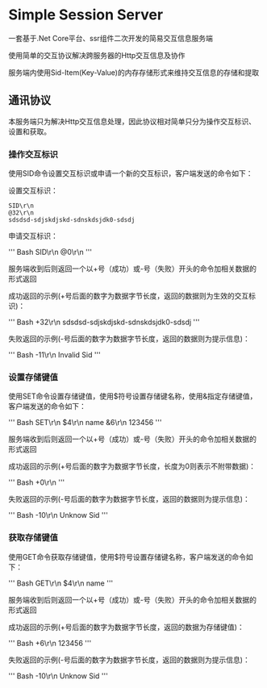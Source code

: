# Simple Session Server

一套基于.Net Core平台、ssr组件二次开发的简易交互信息服务端

使用简单的交互协议解决跨服务器的Http交互信息及协作

服务端内使用Sid-Item(Key-Value)的内存存储形式来维持交互信息的存储和提取

## 通讯协议

本服务端只为解决Http交互信息处理，因此协议相对简单只分为操作交互标识、设置和获取。

### 操作交互标识

使用SID命令设置交互标识或申请一个新的交互标识，客户端发送的命令如下：

设置交互标识：

    SID\r\n
    @32\r\n
    sdsdsd-sdjskdjskd-sdnskdsjdk0-sdsdj

申请交互标识：

''' Bash
SID\r\n
@0\r\n
'''

服务端收到后则返回一个以+号（成功）或-号（失败）开头的命令加相关数据的形式返回

成功返回的示例(+号后面的数字为数据字节长度，返回的数据则为生效的交互标识)：

''' Bash
+32\r\n
sdsdsd-sdjskdjskd-sdnskdsjdk0-sdsdj
'''

失败返回的示例(-号后面的数字为数据字节长度，返回的数据则为提示信息)：

''' Bash
-11\r\n
Invalid Sid
'''

### 设置存储键值

使用SET命令设置存储键值，使用$符号设置存储键名称，使用&指定存储键值，客户端发送的命令如下：

''' Bash
SET\r\n
$4\r\n
name
&6\r\n
123456
'''

服务端收到后则返回一个以+号（成功）或-号（失败）开头的命令加相关数据的形式返回

成功返回的示例(+号后面的数字为数据字节长度，长度为0则表示不附带数据)：

''' Bash
+0\r\n
'''

失败返回的示例(-号后面的数字为数据字节长度，返回的数据则为提示信息)：

''' Bash
-10\r\n
Unknow Sid
'''

### 获取存储键值

使用GET命令获取存储键值，使用$符号设置存储键名称，客户端发送的命令如下：

''' Bash
GET\r\n
$4\r\n
name
'''

服务端收到后则返回一个以+号（成功）或-号（失败）开头的命令加相关数据的形式返回

成功返回的示例(+号后面的数字为数据字节长度，返回的数据为存储键值)：

''' Bash
+6\r\n
123456
'''

失败返回的示例(-号后面的数字为数据字节长度，返回的数据则为提示信息)：

''' Bash
-10\r\n
Unknow Sid
'''




